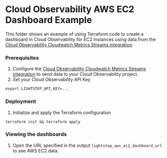 # Cloud Observability AWS EC2 Dashboard Example

This folder shows an example of using Terraform code to create a dashboard in Cloud Observability for EC2 Instances using data from the [Cloud Observability Cloudwatch Metrics Streams integration](https://docs.lightstep.com/docs/setup-aws-for-metrics).

### Prerequisites

1. Configure the [Cloud Observability Cloudwatch Metrics Streams integration](https://docs.lightstep.com/docs/setup-aws-for-metrics) to send data to your Cloud Observability project.
2. Set your Cloud Observability API Key

```
export LIGHTSTEP_API_KEY=...
```

### Deployment

1. Initialize and apply the Terraform configuration

```
terraform init && terraform apply
```

### Viewing the dashboards

1. Open the URL specified in the output `lightstep_aws_ec2_dashboard_url` to see AWS EC2 data.